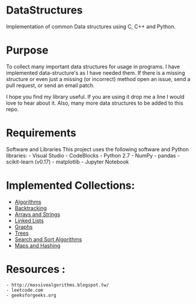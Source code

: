 # DataStructures
Implementation of common Data structures using C, C++ and Python.

# Purpose

To collect many important data structures for usage in programs. I have implemented data-structure's as I have needed them. If there is a missing structure or even just a missing (or incorrect) method open an issue, send a pull request, or send an email patch.

I hope you find my library useful. If you are using it drop me a line I would love to hear about it. Also, many more data structures to be added to this repo.

# Requirements 

Software and Libraries This project uses the following software and Python libraries:
	- Visual Studio
	- CodeBlocks
	- Python 2.7
	- NumPy
	- pandas
	- scikit-learn (v0.17)
	- matplotlib
	- Jupyter Notebook


# Implemented Collections:
  - <a href="https://github.com/saiabhishekgv/DataStructures/tree/master/Algorithms"> Algorithms</a>
  - <a href="https://github.com/saiabhishekgv/DataStructures/tree/master/Algorithms/Backtracking"> Backtracking</a>
  - <a href="https://github.com/saiabhishekgv/DataStructures/tree/master/ArraysandStrings"> Arrays and Strings </a>
  - <a href="https://github.com/saiabhishekgv/DataStructures/tree/master/LinkedList"> Linked Lists</a>
  - <a href="https://github.com/saiabhishekgv/DataStructures/tree/master/Graph"> Graphs </a>
  - <a href="https://github.com/saiabhishekgv/DataStructures/tree/master/Trees"> Trees </a>
  - <a href="https://github.com/saiabhishekgv/DataStructures/tree/master/sortand%20search"> Search and Sort Algorithms</a>
  - <a href="https://github.com/saiabhishekgv/DataStructures/tree/master/Maps%20and%20Hashing"> Maps and Hashing</a>

# Resources : 

	- http://massivealgorithms.blogspot.tw/
	- leetcode.com
	- geeksforgeeks.org
	
   
  
